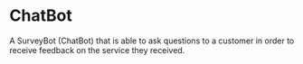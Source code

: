 # ChatBot

A SurveyBot (ChatBot) that is able to ask questions to a customer in order to receive feedback on the service they received.
